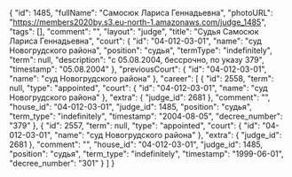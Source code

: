{
    "id": 1485,
    "fullName": "Самосюк Лариса Геннадьевна",
    "photoURL": "https://members2020by.s3.eu-north-1.amazonaws.com/judge_1485",
    "tags": [],
    "comment": "",
    "layout": "judge",
    "title": "Судья Самосюк Лариса Геннадьевна",
    "court": {
        "id": "04-012-03-01",
        "name": "суд Новогрудского района",
        "position": "судья",
        "termType": "indefinitely",
        "term": null,
        "description": "c 05.08.2004, бессрочно, по указу 379",
        "timestamp": "05.08.2004"
    },
    "previousCourt": {
        "id": "04-012-03-01",
        "name": "суд Новогрудского района"
    },
    "career": [
        {
            "id": 2558,
            "term": null,
            "type": "appointed",
            "court": {
                "id": "04-012-03-01",
                "name": "суд Новогрудского района"
            },
            "extra": {
                "judge_id": 2681
            },
            "comment": "",
            "house_id": "04-012-03-01",
            "judge_id": 1485,
            "position": "судья",
            "term_type": "indefinitely",
            "timestamp": "2004-08-05",
            "decree_number": "379"
        },
        {
            "id": 2557,
            "term": null,
            "type": "appointed",
            "court": {
                "id": "04-012-03-01",
                "name": "суд Новогрудского района"
            },
            "extra": {
                "judge_id": 2681
            },
            "comment": "",
            "house_id": "04-012-03-01",
            "judge_id": 1485,
            "position": "судья",
            "term_type": "indefinitely",
            "timestamp": "1999-06-01",
            "decree_number": "301"
        }
    ]
}